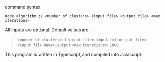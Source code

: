 command syntax:
```
node algorithm.js <number of clusters> <input file> <output file> <max iterations> 
```

All inputs are optional. Default values are:
> `<number of clusters>`: `1`
> `<input file>`: `input.txt`
> `<output file>`: `<input file name>_output`
> `<max iterations>`: `1000`

This program is written in Typescript, and compiled into Javascript.